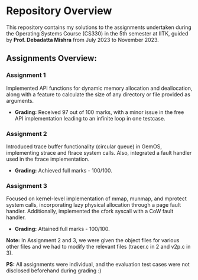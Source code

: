 # Repository Overview

This repository contains my solutions to the assignments undertaken during the Operating Systems Course (CS330) in the 5th semester at IITK, guided by **Prof. Debadatta Mishra** from July 2023 to November 2023.

## Assignments Overview:

### Assignment 1
Implemented API functions for dynamic memory allocation and deallocation, along with a feature to calculate the size of any directory or file provided as arguments.

- **Grading:** Received 97 out of 100 marks, with a minor issue in the free API implementation leading to an infinite loop in one testcase.

### Assignment 2
Introduced trace buffer functionality (circular queue) in GemOS, implementing strace and ftrace system calls. Also, integrated a fault handler used in the ftrace implementation.

- **Grading:** Achieved full marks - 100/100.

### Assignment 3
Focused on kernel-level implementation of mmap, munmap, and mprotect system calls, incorporating lazy physical allocation through a page fault handler. Additionally, implemented the cfork syscall with a CoW fault handler.

- **Grading:** Attained full marks - 100/100.

**Note:** In Assignment 2 and 3, we were given the object files for various other files and we had to modify the relevant files (tracer.c in 2 and v2p.c in 3).
  
**PS:** All assignments were individual, and the evaluation test cases were not disclosed beforehand during grading :)

